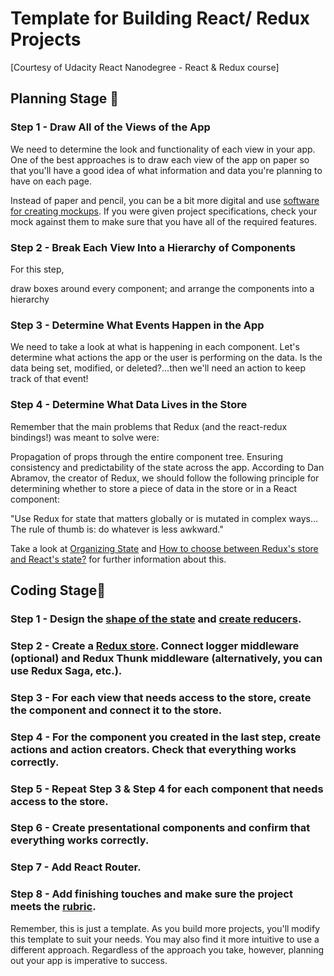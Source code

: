 # Template for Building React/ Redux Projects

[Courtesy of Udacity React Nanodegree - React & Redux course]

## Planning Stage 📐

### Step 1 - Draw All of the Views of the App

We need to determine the look and functionality of each view in your app. One of the best approaches is to draw each view of the app on paper so that you'll have a good idea of what information and data you're planning to have on each page.

Instead of paper and pencil, you can be a bit more digital and use [software for creating mockups](https://codingsans.com/blog/mockup-tools). If you were given project specifications, check your mock against them to make sure that you have all of the required features.

### Step 2 - Break Each View Into a Hierarchy of Components

For this step,

draw boxes around every component; and
arrange the components into a hierarchy

### Step 3 - Determine What Events Happen in the App

We need to take a look at what is happening in each component. Let's determine what actions the app or the user is performing on the data. Is the data being set, modified, or deleted?...then we'll need an action to keep track of that event!

### Step 4 - Determine What Data Lives in the Store

Remember that the main problems that Redux (and the react-redux bindings!) was meant to solve were:

Propagation of props through the entire component tree.
Ensuring consistency and predictability of the state across the app.
According to Dan Abramov, the creator of Redux, we should follow the following principle for determining whether to store a piece of data in the store or in a React component:

"Use Redux for state that matters globally or is mutated in complex ways… The rule of thumb is: do whatever is less awkward."

Take a look at [Organizing State](https://redux.js.org/faq/organizing-state) and [How to choose between Redux's store and React's state?](https://github.com/reactjs/redux/issues/1287) for further information about this.

## Coding Stage🔨

### Step 1 - Design the [shape of the state](https://redux.js.org/recipes/structuringreducers/normalizingstateshape) and [create reducers](https://redux.js.org/tutorials/fundamentals/part-3-state-actions-reducers).

### Step 2 - Create a [Redux store](https://redux.js.org/api/store). Connect logger middleware (optional) and Redux Thunk middleware (alternatively, you can use Redux Saga, etc.).

### Step 3 - For each view that needs access to the store, create the component and connect it to the store.

### Step 4 - For the component you created in the last step, create actions and action creators. Check that everything works correctly.

### Step 5 - Repeat Step 3 & Step 4 for each component that needs access to the store.

### Step 6 - Create presentational components and confirm that everything works correctly.

### Step 7 - Add React Router.

### Step 8 - Add finishing touches and make sure the project meets the [rubric](https://review.udacity.com/#!/rubrics/1567/view).

Remember, this is just a template. As you build more projects, you'll modify this template to suit your needs. You may also find it more intuitive to use a different approach. Regardless of the approach you take, however, planning out your app is imperative to success.
